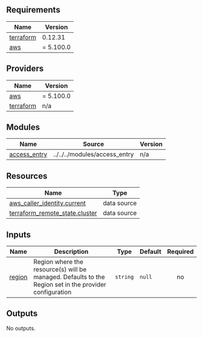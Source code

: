 <!-- BEGIN_TF_DOCS -->
## Requirements

| Name | Version |
|------|---------|
| <a name="requirement_terraform"></a> [terraform](#requirement\_terraform) | 0.12.31 |
| <a name="requirement_aws"></a> [aws](#requirement\_aws) | = 5.100.0 |

## Providers

| Name | Version |
|------|---------|
| <a name="provider_aws"></a> [aws](#provider\_aws) | = 5.100.0 |
| <a name="provider_terraform"></a> [terraform](#provider\_terraform) | n/a |

## Modules

| Name | Source | Version |
|------|--------|---------|
| <a name="module_access_entry"></a> [access\_entry](#module\_access\_entry) | ../../../modules/access_entry | n/a |

## Resources

| Name | Type |
|------|------|
| [aws_caller_identity.current](https://registry.terraform.io/providers/hashicorp/aws/5.100.0/docs/data-sources/caller_identity) | data source |
| [terraform_remote_state.cluster](https://registry.terraform.io/providers/hashicorp/terraform/latest/docs/data-sources/remote_state) | data source |

## Inputs

| Name | Description | Type | Default | Required |
|------|-------------|------|---------|:--------:|
| <a name="input_region"></a> [region](#input\_region) | Region where the resource(s) will be managed. Defaults to the Region set in the provider configuration | `string` | `null` | no |

## Outputs

No outputs.
<!-- END_TF_DOCS -->